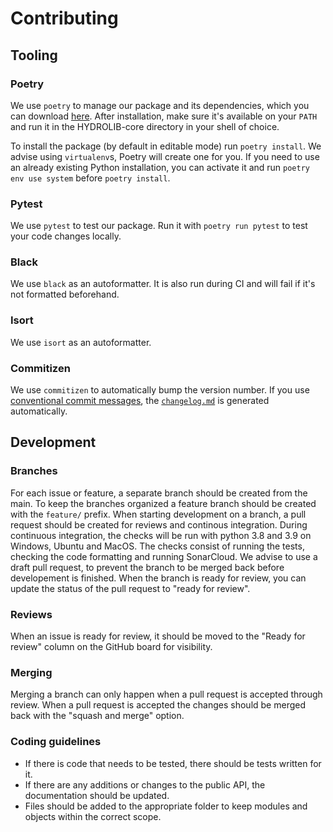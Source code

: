 # Contributing


## Tooling
### Poetry
We use `poetry` to manage our package and its dependencies, which you can download [here](https://python-poetry.org/).
After installation, make sure it's available on your `PATH` and run it in the HYDROLIB-core directory in your shell of choice.

To install the package (by default in editable mode) run `poetry install`. We advise using `virtualenv`s, Poetry will create one for you.
If you need to use an already existing Python installation, you can activate it and run `poetry env use system` before `poetry install`.

### Pytest
We use `pytest` to test our package. Run it with `poetry run pytest` to test your code changes locally.

### Black
We use `black` as an autoformatter. It is also run during CI and will fail if it's not formatted beforehand.

### Isort
We use `isort` as an autoformatter.

### Commitizen
We use `commitizen` to automatically bump the version number.
If you use [conventional commit messages](https://www.conventionalcommits.org/en/v1.0.0/#summary), the [`changelog.md`](../changelog.md) is generated automatically.

## Development

### Branches
For each issue or feature, a separate branch should be created from the main. To keep the branches organized a feature branch should be created with the `feature/` prefix. 
When starting development on a branch, a pull request should be created for reviews and continous integration. During continuous integration, the checks will be run with python 3.8 and 3.9 on Windows, Ubuntu and MacOS. The checks consist of running the tests, checking the code formatting and running SonarCloud. 
We advise to use a draft pull request, to prevent the branch to be merged back before developement is finished. When the branch is ready for review, you can update the status of the pull request to "ready for review".

### Reviews
When an issue is ready for review, it should be moved to the "Ready for review" column on the GitHub board for visibility. 

### Merging
Merging a branch can only happen when a pull request is accepted through review. When a pull request is accepted the changes should be merged back with the "squash and merge" option.

### Coding guidelines
* If there is code that needs to be tested, there should be tests written for it.
* If there are any additions or changes to the public API, the documentation should be updated. 
* Files should be added to the appropriate folder to keep modules and objects within the correct scope.  
